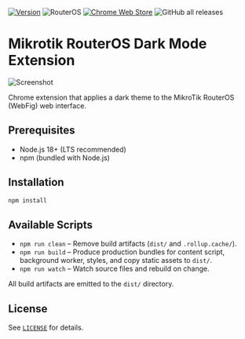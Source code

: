 [![Version](https://img.shields.io/badge/version-7.20.3-blue)](https://github.com/tall1on/routeros-darkmode-extension/releases/tag/v7.20.2)
![RouterOS](https://img.shields.io/badge/RouterOS-7.20.2-blue)
[![Chrome Web Store](https://img.shields.io/badge/Chrome%20Web%20Store-released-green)](https://chromewebstore.google.com/detail/routeros-dark-mode/oialmnigabiamlbdlmhgnnoaigcpngoi)
![GitHub all releases](https://img.shields.io/github/downloads/tall1on/routeros-darkmode-extension/total.svg)
# Mikrotik RouterOS Dark Mode Extension

![Screenshot](./github/screenshot-7.20.1.png)

Chrome extension that applies a dark theme to the MikroTik RouterOS (WebFig) web interface.

## Prerequisites

- Node.js 18+ (LTS recommended)
- npm (bundled with Node.js)

## Installation

```bash
npm install
```

## Available Scripts

- `npm run clean` – Remove build artifacts (`dist/` and `.rollup.cache/`).
- `npm run build` – Produce production bundles for content script, background worker, styles, and copy static assets to `dist/`.
- `npm run watch` – Watch source files and rebuild on change.

All build artifacts are emitted to the `dist/` directory.

## License

See [`LICENSE`](LICENSE) for details.
